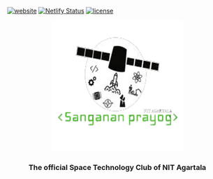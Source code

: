 [![website](https://img.shields.io/badge/latest_build-link-blue)](https://sanganan-prayog.netlify.app/) [![Netlify Status](https://api.netlify.com/api/v1/badges/b8a0d3a3-c87c-4988-8fed-8824e8fcb09a/deploy-status)](https://app.netlify.com/sites/sanganan-prayog/deploys) [![license](https://img.shields.io/badge/License-MIT-yellow)](LICENSE)


<p align="center">
  <img 
    width="300"
    height="300"
    src="img/sangananprayog.png"
  >
  <h3 align="center">
  The official Space Technology Club of NIT Agartala
   </h3>
</p>
